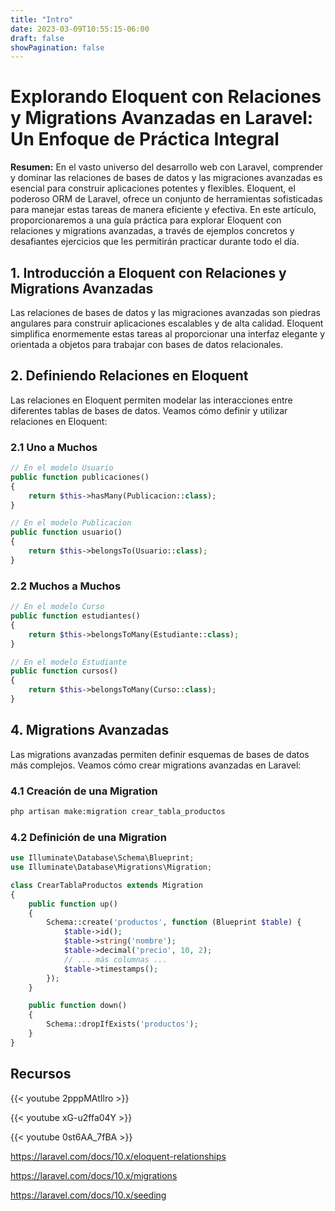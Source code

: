 ```yaml
---
title: "Intro"
date: 2023-03-09T10:55:15-06:00
draft: false
showPagination: false
---
```

# Explorando Eloquent con Relaciones y Migrations Avanzadas en Laravel: Un Enfoque de Práctica Integral

**Resumen:** En el vasto universo del desarrollo web con Laravel, comprender y dominar las relaciones de bases de datos y las migraciones avanzadas es esencial para construir aplicaciones potentes y flexibles. Eloquent, el poderoso ORM de Laravel, ofrece un conjunto de herramientas sofisticadas para manejar estas tareas de manera eficiente y efectiva. En este artículo, proporcionaremos a  una guía práctica para explorar Eloquent con relaciones y migrations avanzadas, a través de ejemplos concretos y desafiantes ejercicios que les permitirán practicar durante todo el día.

## 1. Introducción a Eloquent con Relaciones y Migrations Avanzadas

Las relaciones de bases de datos y las migraciones avanzadas son piedras angulares para construir aplicaciones escalables y de alta calidad. Eloquent simplifica enormemente estas tareas al proporcionar una interfaz elegante y orientada a objetos para trabajar con bases de datos relacionales.

## 2. Definiendo Relaciones en Eloquent

Las relaciones en Eloquent permiten modelar las interacciones entre diferentes tablas de bases de datos. Veamos cómo definir y utilizar relaciones en Eloquent:

### 2.1 Uno a Muchos

```php
// En el modelo Usuario
public function publicaciones()
{
    return $this->hasMany(Publicacion::class);
}

// En el modelo Publicacion
public function usuario()
{
    return $this->belongsTo(Usuario::class);
}
```

### 2.2 Muchos a Muchos

```php
// En el modelo Curso
public function estudiantes()
{
    return $this->belongsToMany(Estudiante::class);
}

// En el modelo Estudiante
public function cursos()
{
    return $this->belongsToMany(Curso::class);
}
```

## 4. Migrations Avanzadas

Las migrations avanzadas permiten definir esquemas de bases de datos más complejos. Veamos cómo crear migrations avanzadas en Laravel:

### 4.1 Creación de una Migration

```bash
php artisan make:migration crear_tabla_productos
```

### 4.2 Definición de una Migration

```php
use Illuminate\Database\Schema\Blueprint;
use Illuminate\Database\Migrations\Migration;

class CrearTablaProductos extends Migration
{
    public function up()
    {
        Schema::create('productos', function (Blueprint $table) {
            $table->id();
            $table->string('nombre');
            $table->decimal('precio', 10, 2);
            // ... más columnas ...
            $table->timestamps();
        });
    }

    public function down()
    {
        Schema::dropIfExists('productos');
    }
}
```

## Recursos

{{< youtube 2pppMAtIlro >}}

{{< youtube xG-u2ffa04Y >}}

{{< youtube 0st6AA_7fBA >}}




https://laravel.com/docs/10.x/eloquent-relationships

https://laravel.com/docs/10.x/migrations

https://laravel.com/docs/10.x/seeding